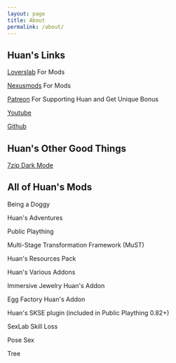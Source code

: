 ```yaml
---
layout: page
title: About
permalink: /about/
---
```


## Huan's Links

[Loverslab](https://www.loverslab.com/profile/3300864-huanrenfeng/) For Mods

[Nexusmods](https://www.nexusmods.com/skyrim/users/myaccount?tab=files) For Mods

[Patreon](https://www.patreon.com/modderHuan) For Supporting Huan and Get Unique Bonus

[Youtube](https://www.youtube.com/channel/UCPrSxuyxhgfnuQp3RMo0WEA?view_as=subscriber)

[Github](https://github.com/renfenghuan)

## Huan's Other Good Things

[7zip Dark Mode](https://github.com/renfenghuan/7zipDarkmode)



## All of Huan's Mods

Being a Doggy

Huan's Adventures

Public Plaything

Multi-Stage Transformation Framework (MuST)

Huan's Resources Pack

Huan's Various Addons

Immersive Jewelry Huan's Addon

Egg Factory Huan's Addon

Huan's SKSE plugin (included in Public Plaything 0.82+)

SexLab Skill Loss

Pose Sex

Tree